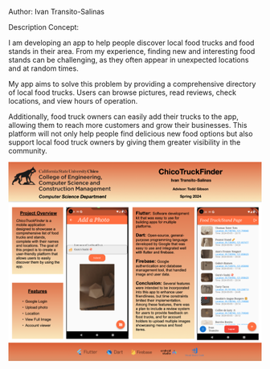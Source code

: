 Author: Ivan Transito-Salinas

Description Concept:

I am developing an app to help people discover local food trucks and food stands in their area. 
From my experience, finding new and interesting food stands can be challenging, as they often appear in unexpected locations and at random times.

My app aims to solve this problem by providing a comprehensive directory of local food trucks. Users can browse pictures, read reviews, check locations, and view hours of operation.

Additionally, food truck owners can easily add their trucks to the app, allowing them to reach more customers and grow their businesses. 
This platform will not only help people find delicious new food options but also support local food truck owners by giving them greater visibility in the community.

![Poster](FoodAppTruck.png)
